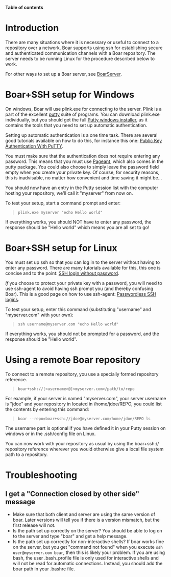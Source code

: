 **Table of contents**


# Introduction #

There are many situations where it is necessary or useful to connect to a repository over a network. Boar supports using ssh for establishing secure and authenticated communication channels with a Boar repository.  The server needs to be running Linux for the procedure described below to work.

For other ways to set up a Boar server, see [BoarServer](BoarServer.md).

# Boar+SSH setup for Windows #

On windows, Boar will use plink.exe for connecting to the server. Plink is a part of the excellent [putty](http://www.chiark.greenend.org.uk/~sgtatham/putty/) suite of programs. You can download plink.exe individually, but you should get the full [Putty windows installer](http://the.earth.li/~sgtatham/putty/latest/x86/putty-0.62-installer.exe), as it contains the tools that you need to set up automatic authentication.

Setting up automatic authentication is a one time task. There are several good tutorials available on how to do this, for instance this one: [Public Key Authentication With PuTTY](http://www.ualberta.ca/CNS/RESEARCH/LinuxClusters/pka-putty.html).

You must make sure that the authentication does not require entering any password. This means that you must use [Pageant](http://the.earth.li/~sgtatham/putty/0.62/htmldoc/Chapter9.html#pageant), which also comes in the putty package. You could also choose to simply leave the password field empty when you create your private key. Of course, for security reasons, this is inadvisable, no matter how convenient and time saving it might be...

You should now have an entry in the Putty session list with the computer hosting your repository, we'll call it "myserver" from now on.

To test your setup, start a command prompt and enter:

> `plink.exe myserver "echo Hello world"`

If everything works, you should NOT have to enter any password, the  response should be "Hello world" which means you are all set to go!


# Boar+SSH setup for Linux #

You must set up ssh so that you can log in to the server without having to enter any password. There are many tutorials available for this, this one is concise and to the point: [SSH login without password](http://www.linuxproblem.org/art_9.html).

_If_ you choose to protect your private key with a password, you will need to use ssh-agent to avoid having ssh prompt you (and thereby confusing Boar). This is a good page on how to use ssh-agent: [Passwordless SSH logins](http://www.cs.utah.edu/~bigler/code/sshkeys.html).

To test your setup, enter this command (substituting "username" and "myserver.com" with your own):

> `ssh username@myserver.com "echo Hello world"`

If everything works, you should not be prompted for a password, and the response should be "Hello world".

# Using a remote Boar repository #

To connect to a remote repository, you use a specially formed repository reference.

> `boar+ssh://[<username>@]<myserver.com>/path/to/repo`

For example, if your server is named "myserver.com", your server username is "jdoe" and your repository in located in /home/jdoe/REPO, you could list the contents by entering this command:

> `boar --repo=boar+ssh://jdoe@myserver.com/home/jdoe/REPO ls`

The username part is optional if you have defined it in your Putty session on windows or in the .ssh/config file on Linux.

You can now work with your repository as usual by using the boar+ssh:// repository reference wherever you would otherwise give a local file system path to a repository.

# Troubleshooting #

## I get a "Connection closed by other side" message ##

  * Make sure that both client and server are using the same version of boar. Later versions will tell you if there is a version mismatch, but the first release will not.
  * Is the path set up correctly on the server? You should be able to log on to the server and type "boar" and get a help message.
  * Is the path set up correctly for non-interactive shells? If boar works fine on the server, but you get "command not found" when you execute `ssh user@myserver.com boar`, then this is likely your problem. If you are using bash, the user .bash\_profile file is only used for interactive shells and will not be read for automatic connections. Instead, you should add the boar path in your .bashrc file.